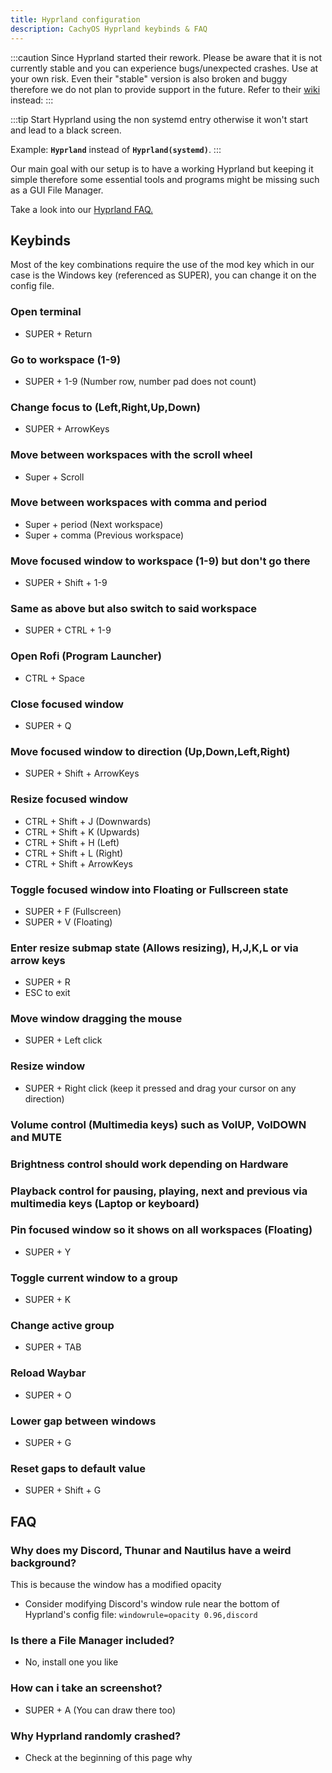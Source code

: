 ```yaml
---
title: Hyprland configuration
description: CachyOS Hyprland keybinds & FAQ
---
```


:::caution
Since Hyprland started their rework. Please be aware that it is not currently stable and you can experience bugs/unexpected crashes. Use at your own risk.
Even their "stable" version is also broken and buggy therefore we do not plan to provide support in the future. Refer to their [wiki](<https://wiki.hyprland.org/>) instead:
:::

:::tip
Start Hyprland using the non systemd entry otherwise it won't start and lead to a black screen.

Example: **`Hyprland`** instead of **`Hyprland(systemd)`**.
:::

Our main goal with our setup is to have a working Hyprland but keeping it simple therefore some essential tools and programs might be missing such as a GUI File Manager.

Take a look into our [Hyprland FAQ.](/desktop_environments/hyprland#faq)

## Keybinds

Most of the key combinations require the use of the mod key which in our case is the Windows key (referenced as SUPER),  you can change it on the config file.

### Open terminal

* SUPER + Return

### Go to workspace (1-9)

* SUPER + 1-9 (Number row, number pad does not count)

### Change focus to (Left,Right,Up,Down)

* SUPER + ArrowKeys

### Move between workspaces with the scroll wheel

* Super + Scroll

### Move between workspaces with comma and period

* Super + period (Next workspace)
* Super + comma (Previous workspace)

### Move focused window to workspace (1-9) but don't go there

* SUPER + Shift + 1-9

### Same as above but also switch to said workspace

* SUPER + CTRL + 1-9

### Open Rofi (Program Launcher)

* CTRL + Space
  
### Close focused window

* SUPER + Q

### Move focused window to direction (Up,Down,Left,Right)

* SUPER + Shift + ArrowKeys

### Resize focused window

* CTRL + Shift + J (Downwards)
* CTRL + Shift + K (Upwards)
* CTRL + Shift + H (Left)
* CTRL + Shift + L (Right)
* CTRL + Shift + ArrowKeys

### Toggle focused window into Floating or Fullscreen state

* SUPER + F (Fullscreen)
* SUPER + V (Floating)

### Enter resize submap state (Allows resizing), H,J,K,L or via arrow keys

* SUPER + R
* ESC to exit

### Move window dragging the mouse

* SUPER + Left click

### Resize window

* SUPER + Right click (keep it pressed and drag your cursor on any direction)

### Volume control (Multimedia keys) such as VolUP, VolDOWN and MUTE

### Brightness control should work depending on Hardware

### Playback control for pausing, playing, next and previous via multimedia keys (Laptop or keyboard)

### Pin focused window so it shows on all workspaces (Floating)

* SUPER + Y

### Toggle current window to a group

* SUPER + K

### Change active group

* SUPER + TAB

### Reload Waybar

* SUPER + O

### Lower gap between windows

* SUPER + G

### Reset gaps to default value

* SUPER + Shift + G

## FAQ

### Why does my Discord, Thunar and Nautilus have a weird background?

This is because the window has a modified opacity

* Consider modifying Discord's window rule near the bottom of Hyprland's config file:
   `windowrule=opacity 0.96,discord`

### Is there a File Manager included?

* No, install one you like

### How can i take an screenshot?

* SUPER + A (You can draw there too)

### Why Hyprland randomly crashed?

* Check at the beginning of this page why
